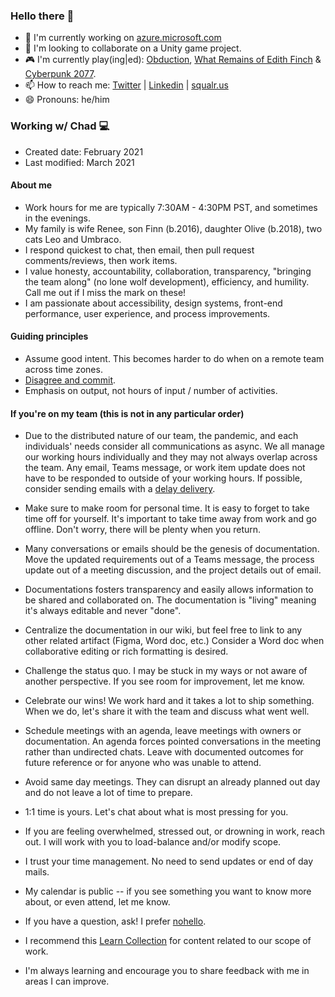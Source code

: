 ### Hello there 👋

- 🔭 I'm currently working on [azure.microsoft.com](https://azure.microsoft.com)
- 👯 I'm looking to collaborate on a Unity game project.
- 🎮 I'm currently play(ing|ed): [Obduction](https://www.microsoft.com/en-us/p/obduction/9pbntdxgxhb1), [What Remains of Edith Finch](https://www.microsoft.com/en-us/p/what-remains-of-edith-finch/bslglg8p9t01) & [Cyberpunk 2077](https://www.microsoft.com/en-us/p/cyberpunk-2077/bx3m8l83bbrw).
- 📫 How to reach me: [Twitter](https://twitter.com/chadschulz) | [Linkedin](https://www.linkedin.com/in/chadschulz/) | [squalr.us](https://squalr.us)
- 😄 Pronouns: he/him

### Working w/ Chad 💻

- Created date: February 2021
- Last modified: March 2021

#### About me

- Work hours for me are typically 7:30AM - 4:30PM PST, and sometimes in the evenings.
- My family is wife Renee, son Finn (b.2016), daughter Olive (b.2018), two cats Leo and Umbraco.
- I respond quickest to chat, then email, then pull request comments/reviews, then work items.
- I value honesty, accountability, collaboration, transparency, "bringing the team along" (no lone wolf development), efficiency, and humility. Call me out if I miss the mark on these!
- I am passionate about accessibility, design systems, front-end performance, user experience, and process improvements.

#### Guiding principles

- Assume good intent. This becomes harder to do when on a remote team across time zones.
- [Disagree and commit](https://en.wikipedia.org/wiki/Disagree_and_commit).
- Emphasis on output, not hours of input / number of activities.

#### If you're on my team (this is not in any particular order)

- Due to the distributed nature of our team, the pandemic, and each individuals' needs consider all communications as async. We all manage our working hours individually and they may not always overlap across the team. Any email, Teams message, or work item update does not have to be responded to outside of your working hours. If possible, consider sending emails with a [delay delivery](https://support.microsoft.com/en-us/office/delay-or-schedule-sending-email-messages-026af69f-c287-490a-a72f-6c65793744ba).

- Make sure to make room for personal time. It is easy to forget to take time off for yourself. It's important to take time away from work and go offline. Don't worry, there will be plenty when you return.

- Many conversations or emails should be the genesis of documentation. Move the updated requirements out of a Teams message, the process update out of a meeting discussion, and the project details out of email.

- Documentations fosters transparency and easily allows information to be shared and collaborated on. The documentation is "living" meaning it's always editable and never "done".

- Centralize the documentation in our wiki, but feel free to link to any other related artifact (Figma, Word doc, etc.) Consider a Word doc when collaborative editing or rich formatting is desired.

- Challenge the status quo. I may be stuck in my ways or not aware of another perspective. If you see room for improvement, let me know.

- Celebrate our wins! We work hard and it takes a lot to ship something. When we do, let's share it with the team and discuss what went well.

- Schedule meetings with an agenda, leave meetings with owners or documentation. An agenda forces pointed conversations in the meeting rather than undirected chats. Leave with documented outcomes for future reference or for anyone who was unable to attend.

- Avoid same day meetings. They can disrupt an already planned out day and do not leave a lot of time to prepare.

- 1:1 time is yours. Let's chat about what is most pressing for you.

- If you are feeling overwhelmed, stressed out, or drowning in work, reach out. I will work with you to load-balance and/or modify scope.

- I trust your time management. No need to send updates or end of day mails.

- My calendar is public -- if you see something you want to know more about, or even attend, let me know.

- If you have a question, ask! I prefer [nohello](https://www.nohello.com/).

- I recommend this [Learn Collection](https://docs.microsoft.com/en-us/users/squalrus/collections/ype3ie0jdwmx56) for content related to our scope of work.

- I'm always learning and encourage you to share feedback with me in areas I can improve.

<!--
Chad Schulz (he/him)
Senior SDE Manager | Growth Engineering
-->
